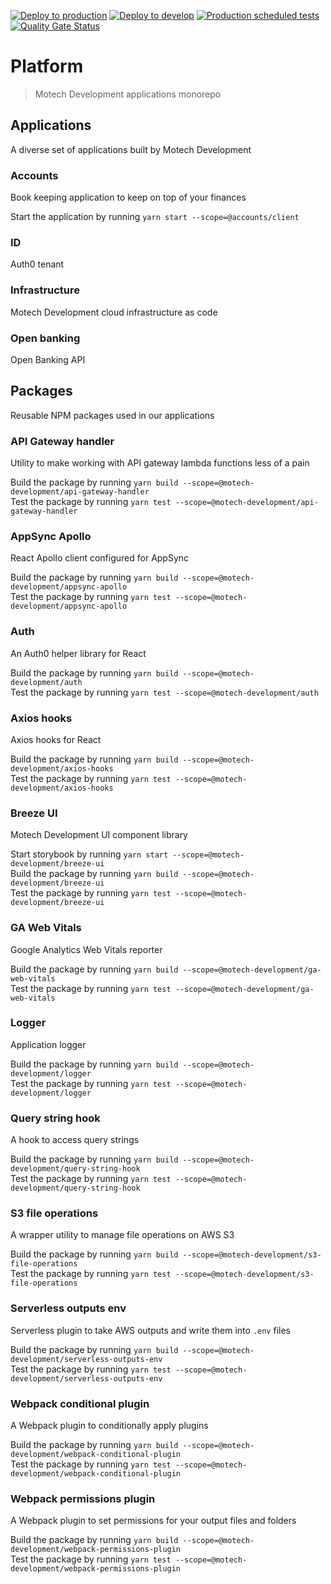 [![Deploy to production](https://github.com/motech-development/platform/actions/workflows/deploy-to-production.yml/badge.svg)](https://github.com/motech-development/platform/actions/workflows/deploy-to-production.yml)
[![Deploy to develop](https://github.com/motech-development/platform/actions/workflows/deploy-to-develop.yml/badge.svg)](https://github.com/motech-development/platform/actions/workflows/deploy-to-develop.yml)
[![Production scheduled tests](https://github.com/motech-development/platform/actions/workflows/production-scheduled-tests.yml/badge.svg)](https://github.com/motech-development/platform/actions/workflows/production-scheduled-tests.yml)
[![Quality Gate Status](https://sonarcloud.io/api/project_badges/measure?project=motech-development_platform&metric=alert_status)](https://sonarcloud.io/dashboard?id=motech-development_platform)

# Platform

> Motech Development applications monorepo

## Applications

A diverse set of applications built by Motech Development

### Accounts

Book keeping application to keep on top of your finances

Start the application by running `yarn start --scope=@accounts/client`

### ID

Auth0 tenant

### Infrastructure

Motech Development cloud infrastructure as code

### Open banking

Open Banking API

## Packages

Reusable NPM packages used in our applications

### API Gateway handler

Utility to make working with API gateway lambda functions less of a pain

Build the package by running `yarn build --scope=@motech-development/api-gateway-handler`\
Test the package by running `yarn test --scope=@motech-development/api-gateway-handler`

### AppSync Apollo

React Apollo client configured for AppSync

Build the package by running `yarn build --scope=@motech-development/appsync-apollo`\
Test the package by running `yarn test --scope=@motech-development/appsync-apollo`

### Auth

An Auth0 helper library for React

Build the package by running `yarn build --scope=@motech-development/auth`\
Test the package by running `yarn test --scope=@motech-development/auth`

### Axios hooks

Axios hooks for React

Build the package by running `yarn build --scope=@motech-development/axios-hooks`\
Test the package by running `yarn test --scope=@motech-development/axios-hooks`

### Breeze UI

Motech Development UI component library

Start storybook by running `yarn start --scope=@motech-development/breeze-ui`\
Build the package by running `yarn build --scope=@motech-development/breeze-ui`\
Test the package by running `yarn test --scope=@motech-development/breeze-ui`

### GA Web Vitals

Google Analytics Web Vitals reporter

Build the package by running `yarn build --scope=@motech-development/ga-web-vitals`\
Test the package by running `yarn test --scope=@motech-development/ga-web-vitals`

### Logger

Application logger

Build the package by running `yarn build --scope=@motech-development/logger`\
Test the package by running `yarn test --scope=@motech-development/logger`

### Query string hook

A hook to access query strings

Build the package by running `yarn build --scope=@motech-development/query-string-hook`\
Test the package by running `yarn test --scope=@motech-development/query-string-hook`

### S3 file operations

A wrapper utility to manage file operations on AWS S3

Build the package by running `yarn build --scope=@motech-development/s3-file-operations`\
Test the package by running `yarn test --scope=@motech-development/s3-file-operations`

### Serverless outputs env

Serverless plugin to take AWS outputs and write them into `.env` files

Build the package by running `yarn build --scope=@motech-development/serverless-outputs-env`\
Test the package by running `yarn test --scope=@motech-development/serverless-outputs-env`

### Webpack conditional plugin

A Webpack plugin to conditionally apply plugins

Build the package by running `yarn build --scope=@motech-development/webpack-conditional-plugin`\
Test the package by running `yarn test --scope=@motech-development/webpack-conditional-plugin`

### Webpack permissions plugin

A Webpack plugin to set permissions for your output files and folders

Build the package by running `yarn build --scope=@motech-development/webpack-permissions-plugin`\
Test the package by running `yarn test --scope=@motech-development/webpack-permissions-plugin`
